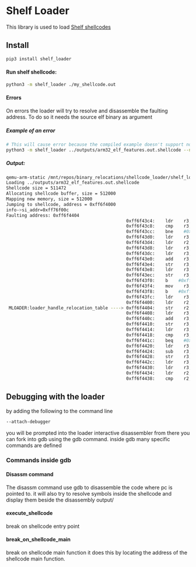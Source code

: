 # Shelf Loader
This library is used to load [Shelf shellcodes](https://github.com/jonatanSh/shelf)

## Install
```bash
pip3 install shelf_loader
```

#### Run shelf shellcode:

```bash
python3 -m shelf_loader ./my_shellcode.out
```

#### Errors 
On errors the loader will try to resolve and disassemble the faulting address.
To do so it needs the source elf binary as argument
##### Example of an error
```bash
# This will cause error because the compiled example doesn't support no-rwx-memory
python3 -m shelf_loader ../outputs/arm32_elf_features.out.shellcode --no-rwx --source-elf ../outputs/arm32_elf_features.out
```
##### Output:
```bash
qemu-arm-static /mnt/repos/binary_relocations/shellcode_loader/shelf_loader/shelf_loader/resources/shellcode_loader_no_rwx_arm32.out ../outputs/arm32_elf_features.out.shellcode
Loading ../outputs/arm32_elf_features.out.shellcode
Shellcode size = 511472
Allocating shellcode buffer, size = 512000
Mapping new memory, size = 512000
Jumping to shellcode, address = 0xff6f4000 
info->si_addr=0xff76f00c
Faulting address: 0xff6f4404
                                              0xff6f43c4:    ldr    r3, [r3, #4]                # 0x4 0x30 0x93 0xe5
                                              0xff6f43c8:    cmp    r3, #3                      # 0x3 0x0 0x53 0xe3
                                              0xff6f43cc:    bne    #0xff6f43f4                 # 0x8 0x0 0x0 0x1a
                                              0xff6f43d0:    ldr    r3, [fp, #-0x14]            # 0x14 0x30 0x1b 0xe5
                                              0xff6f43d4:    ldr    r2, [r3]                    # 0x0 0x20 0x93 0xe5
                                              0xff6f43d8:    ldr    r3, [fp, #-0x2c]            # 0x2c 0x30 0x1b 0xe5
                                              0xff6f43dc:    ldr    r3, [r3]                    # 0x0 0x30 0x93 0xe5
                                              0xff6f43e0:    add    r3, r2, r3                  # 0x3 0x30 0x82 0xe0
                                              0xff6f43e4:    str    r3, [fp, #-0x24]            # 0x24 0x30 0xb 0xe5
                                              0xff6f43e8:    ldr    r3, [fp, #-0x24]            # 0x24 0x30 0x1b 0xe5
                                              0xff6f43ec:    str    r3, [fp, #-0x18]            # 0x18 0x30 0xb 0xe5
                                              0xff6f43f0:    b    #0xff6f43fc                   # 0x1 0x0 0x0 0xea
                                              0xff6f43f4:    mov    r3, #8                      # 0x8 0x30 0xa0 0xe3
                                              0xff6f43f8:    b    #0xff6f4460                   # 0x18 0x0 0x0 0xea
                                              0xff6f43fc:    ldr    r3, [fp, #-0x14]            # 0x14 0x30 0x1b 0xe5
                                              0xff6f4400:    ldr    r2, [fp, #-0x18]            # 0x18 0x20 0x1b 0xe5
 MLOADER:loader_handle_relocation_table ----> 0xff6f4404:    str    r2, [r3]                    # 0x0 0x20 0x83 0xe5
                                              0xff6f4408:    ldr    r3, [fp, #-8]               # 0x8 0x30 0x1b 0xe5
                                              0xff6f440c:    add    r3, r3, #0xc                # 0xc 0x30 0x83 0xe2
                                              0xff6f4410:    str    r3, [fp, #-8]               # 0x8 0x30 0xb 0xe5
                                              0xff6f4414:    ldr    r3, [fp, #-0x10]            # 0x10 0x30 0x1b 0xe5
                                              0xff6f4418:    cmp    r3, #0                      # 0x0 0x0 0x53 0xe3
                                              0xff6f441c:    beq    #0xff6f442c                 # 0x2 0x0 0x0 0xa
                                              0xff6f4420:    ldr    r3, [fp, #-0xc]             # 0xc 0x30 0x1b 0xe5
                                              0xff6f4424:    sub    r3, r3, #1                  # 0x1 0x30 0x43 0xe2
                                              0xff6f4428:    str    r3, [fp, #-0xc]             # 0xc 0x30 0xb 0xe5
                                              0xff6f442c:    ldr    r3, [fp, #-0x28]            # 0x28 0x30 0x1b 0xe5
                                              0xff6f4430:    ldr    r3, [r3, #0xc]              # 0xc 0x30 0x93 0xe5
                                              0xff6f4434:    ldr    r2, [fp, #-8]               # 0x8 0x20 0x1b 0xe5
                                              0xff6f4438:    cmp    r2, r3                      # 0x3 0x0 0x52 0xe1
```

## Debugging with the loader
by adding the following to the command line
```bash
--attach-debugger
```
you will be prompted into the loader interactive disassembler
from there you can fork into gdb using the gdb command.
inside gdb many specific commands are defined

### Commands inside gdb
#### Disassm command
The disassm command use gdb to disassemble the code where pc is pointed to.
it will also try to resolve symbols inside the shellcode and display them beside the disassembly output/


#### execute_shellcode
break on shellcode entry point

#### break_on_shellcode_main
break on shellcode main function it does this by locating the address of the shellcode main function.